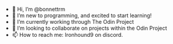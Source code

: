 - 👋 Hi, I’m @bonnettrm
- 👀 I’m new to programming, and excited to start learning!
- 🌱 I’m currently working through The Odin Project
- 💞️ I’m looking to collaborate on projects within the Odin Project
- 📫 How to reach me: Ironhound9 on discord. 

<!---
bonnettrm/bonnettrm is a ✨ special ✨ repository because its `README.md` (this file) appears on your GitHub profile.
You can click the Preview link to take a look at your changes.
--->
